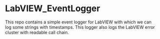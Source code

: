 # LabVIEW_EventLogger
This repo contains a simple event logger for LabVIEW with which we can log some strings with timestamps.  This logger also logs the LabVIEW error cluster with readable call chain.
